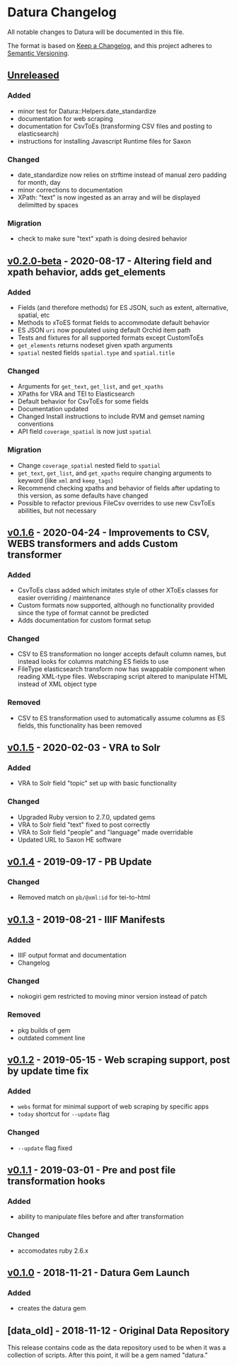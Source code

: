 # Datura Changelog

All notable changes to Datura will be documented in this file.

The format is based on [Keep a Changelog](https://keepachangelog.com/en/1.0.0/),
and this project adheres to [Semantic
Versioning](https://semver.org/spec/v2.0.0.html).

<!-- Template - Please preserve this order of sections
## [Unreleased] - Brief description
[Unreleased]: https://github.com/CDRH/datura/compare/v#.#.#...dev

### Fixed

### Added

### Changed

### Removed

### Migration

### Deprecated

### Security
-->

## [Unreleased](https://github.com/CDRH/datura/compare/v0.2.0-beta...dev)

### Added
- minor test for Datura::Helpers.date_standardize
- documentation for web scraping
- documentation for CsvToEs (transforming CSV files and posting to elasticsearch)
- instructions for installing Javascript Runtime files for Saxon

### Changed
- date_standardize now relies on strftime instead of manual zero padding for month, day
- minor corrections to documentation
- XPath: "text" is now ingested as an array and will be displayed delimitted by spaces

### Migration
- check to make sure "text" xpath is doing desired behavior

## [v0.2.0-beta](https://github.com/CDRH/datura/compare/v0.1.6...v0.2.0-beta) - 2020-08-17 - Altering field and xpath behavior, adds get_elements

### Added
- Fields (and therefore methods) for ES JSON, such as extent, alternative, spatial, etc
- Methods to xToES format fields to accommodate default behavior
- ES JSON `uri` now populated using default Orchid item path
- Tests and fixtures for all supported formats except CustomToEs
- `get_elements` returns nodeset given xpath arguments
- `spatial` nested fields `spatial.type` and `spatial.title`

### Changed
- Arguments for `get_text`, `get_list`, and `get_xpaths`
- XPaths for VRA and TEI to Elasticsearch
- Default behavior for CsvToEs for some fields
- Documentation updated
- Changed Install instructions to include RVM and gemset naming conventions
- API field `coverage_spatial` is now just `spatial`

### Migration
- Change `coverage_spatial` nested field to `spatial`
- `get_text`, `get_list`, and `get_xpaths` require changing arguments to keyword (like `xml` and `keep_tags`)
- Recommend checking xpaths and behavior of fields after updating to this version, as some defaults have changed
- Possible to refactor previous FileCsv overrides to use new CsvToEs abilities, but not necessary

## [v0.1.6](https://github.com/CDRH/datura/compare/v0.1.5...v0.1.6) - 2020-04-24 - Improvements to CSV, WEBS transformers and adds Custom transformer

### Added
- CsvToEs class added which imitates style of other XToEs classes for easier overriding / maintenance
- Custom formats now supported, although no functionality provided since the type of format cannot be predicted
- Adds documentation for custom format setup

### Changed
- CSV to ES transformation no longer accepts default column names, but instead looks for columns matching ES fields to use
- FileType elasticsearch transform now has swappable component when reading
XML-type files. Webscraping script altered to manipulate HTML instead of
XML object type

### Removed
- CSV to ES transformation used to automatically assume columns as ES fields, this functionality has been removed

## [v0.1.5](https://github.com/CDRH/datura/compare/v0.1.4...v0.1.5) - 2020-02-03 - VRA to Solr

### Added
- VRA to Solr field "topic" set up with basic functionality

### Changed
- Upgraded Ruby version to 2.7.0, updated gems
- VRA to Solr field "text" fixed to post correctly
- VRA to Solr field "people" and "language" made overridable
- Updated URL to Saxon HE software

## [v0.1.4](https://github.com/CDRH/datura/compare/v0.1.3...v0.1.4) - 2019-09-17 - PB Update

### Changed
- Removed match on `pb/@xml:id` for tei-to-html

## [v0.1.3](https://github.com/CDRH/datura/compare/v0.1.2...v0.1.3) - 2019-08-21 - IIIF Manifests

### Added
- IIIF output format and documentation
- Changelog

### Changed
- nokogiri gem restricted to moving minor version instead of patch

### Removed
- pkg builds of gem
- outdated comment line

## [v0.1.2](https://github.com/CDRH/datura/compare/v0.1.1...v0.1.2) - 2019-05-15 - Web scraping support, post by update time fix

### Added
- `webs` format for minimal support of web scraping by specific apps
- `today` shortcut for `--update` flag

### Changed
- `--update` flag fixed

## [v0.1.1](https://github.com/CDRH/datura/compare/v0.1.0...v0.1.1) - 2019-03-01 - Pre and post file transformation hooks

### Added
- ability to manipulate files before and after transformation

### Changed
- accomodates ruby 2.6.x

## [v0.1.0](https://github.com/CDRH/datura/compare/data_old...v0.1.0) - 2018-11-21 - Datura Gem Launch

### Added
- creates the datura gem

## [data_old] - 2018-11-12 - Original Data Repository

This release contains code as the data repository used to be when it was a collection of scripts. After this point, it will be a gem named "datura."
